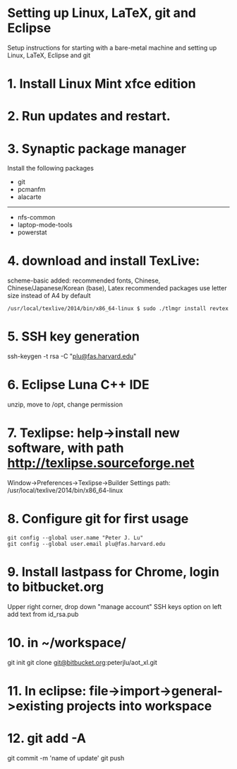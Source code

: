 Setting up Linux, LaTeX, git and Eclipse
=================

Setup instructions for starting with a bare-metal machine and setting up Linux, LaTeX, Eclipse and git

# 1. Install Linux Mint xfce edition

# 2. Run updates and restart.

# 3. Synaptic package manager

Install the following packages

+ git
+ pcmanfm
+ alacarte
-----------------------
+ nfs-common
+ laptop-mode-tools
+ powerstat

# 4. download and install TexLive:
scheme-basic
added: recommended fonts, Chinese, Chinese/Japanese/Korean (base), Latex recommended packages
use letter size instead of A4 by default
```
/usr/local/texlive/2014/bin/x86_64-linux $ sudo ./tlmgr install revtex
```
# 5. SSH key generation
ssh-keygen -t rsa -C "plu@fas.harvard.edu"

# 6. Eclipse Luna C++ IDE
unzip, move to /opt, change permission

# 7. Texlipse: help->install new software, with path http://texlipse.sourceforge.net
Window->Preferences->Texlipse->Builder Settings
path: /usr/local/texlive/2014/bin/x86_64-linux

# 8. Configure git for first usage
```
git config --global user.name "Peter J. Lu"
git config --global user.email plu@fas.harvard.edu
```

# 9. Install lastpass for Chrome, login to bitbucket.org
Upper right corner, drop down "manage account"
SSH keys option on left
add text from id_rsa.pub

# 10. in ~/workspace/
git init
git clone git@bitbucket.org:peterjlu/aot_xl.git

# 11. In eclipse: file->import->general->existing projects into workspace

# 12. git add -A
git commit -m 'name of update'
git push
